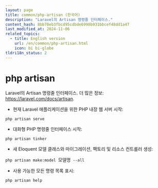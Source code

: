 ```yaml
---
layout: page
title: common/php-artisan (한국어)
description: "Laravel의 Artisan 명령줄 인터페이스."
content_hash: 8bb70eb3fbcd95cdbde6998b931bbcef48dd1a47
last_modified_at: 2024-11-06
related_topics:
  - title: English version
    url: /en/common/php-artisan.html
    icon: bi bi-globe
tldri18n_status: 2
---
```

# php artisan

Laravel의 Artisan 명령줄 인터페이스.
더 많은 정보: <https://laravel.com/docs/artisan>.

- 현재 Laravel 애플리케이션을 위한 PHP 내장 웹 서버 시작:

`php artisan serve`

- 대화형 PHP 명령줄 인터페이스 시작:

`php artisan tinker`

- 새 Eloquent 모델 클래스와 마이그레이션, 팩토리 및 리소스 컨트롤러 생성:

`php artisan make:model `<span class="tldr-var badge badge-pill bg-dark-lm bg-white-dm text-white-lm text-dark-dm font-weight-bold">모델명</span>` --all`

- 사용 가능한 모든 명령 목록 표시:

`php artisan help`

